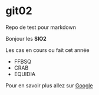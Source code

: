 # git02
Repo de test pour markdown

Bonjour les **SIO2**

Les cas en cours ou fait cet année

* FFBSQ
* CRAB
* EQUIDIA

Pour en savoir plus allez sur [Google](http://www.google.fr)
